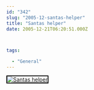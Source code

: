 ```yaml
---
id: "342"
slug: "2005-12-santas-helper"
title: "Santas helper"
date: 2005-12-21T06:20:51.000Z



tags:

  - "General"
---
```

<div class="sqs-html-content">
  <div style="float: left; margin-right: 10px; margin-bottom: 10px;"> <a href="http://www.flickr.com/photos/mclazarus/75881350/" title="Santas helper"><img src="http://static.flickr.com/43/75881350_2c77180b21_m.jpg" alt="Santas helper" style="border: solid 2px #000000;" /></a>
</div>
<p><br clear="all" /></p>
</div>
